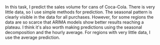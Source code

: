 In this task, I predict the sales volume for cans of Coca-Cola. There is very little data, so I use simple methods for prediction. The seasonal pattern is clearly visible in the data for all purchases. However, for some regions the data are so scarce that ARIMA models show better results reaching a plateau. I think it's also worth making predictions using the seasonal decomposition and the hourly average.
For regions with very little data, I use the average prediction.